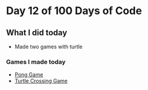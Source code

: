 # Day 12 of 100 Days of Code

## What I did today

- Made two games with turtle

### Games I made today

- [Pong Game](pongGame/main.py)
- [Turtle Crossing Game](turtleCrossingGame/main.py)
